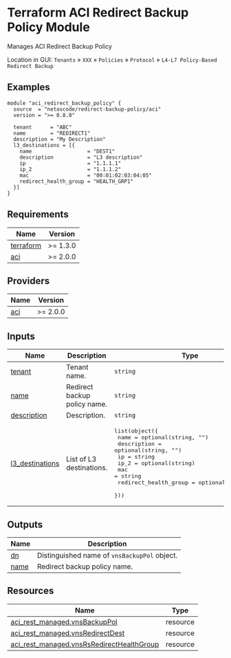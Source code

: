 <!-- BEGIN_TF_DOCS -->
# Terraform ACI Redirect Backup Policy Module

Manages ACI Redirect Backup Policy

Location in GUI:
`Tenants` » `XXX` » `Policies` » `Protocol` » `L4-L7 Policy-Based Redirect Backup`

## Examples

```hcl
module "aci_redirect_backup_policy" {
  source  = "netascode/redirect-backup-policy/aci"
  version = ">= 0.8.0"

  tenant      = "ABC"
  name        = "REDIRECT1"
  description = "My Description"
  l3_destinations = [{
    name                  = "DEST1"
    description           = "L3 description"
    ip                    = "1.1.1.1"
    ip_2                  = "1.1.1.2"
    mac                   = "00:01:02:03:04:05"
    redirect_health_group = "HEALTH_GRP1"
  }]
}
```

## Requirements

| Name | Version |
|------|---------|
| <a name="requirement_terraform"></a> [terraform](#requirement\_terraform) | >= 1.3.0 |
| <a name="requirement_aci"></a> [aci](#requirement\_aci) | >= 2.0.0 |

## Providers

| Name | Version |
|------|---------|
| <a name="provider_aci"></a> [aci](#provider\_aci) | >= 2.0.0 |

## Inputs

| Name | Description | Type | Default | Required |
|------|-------------|------|---------|:--------:|
| <a name="input_tenant"></a> [tenant](#input\_tenant) | Tenant name. | `string` | n/a | yes |
| <a name="input_name"></a> [name](#input\_name) | Redirect backup policy name. | `string` | n/a | yes |
| <a name="input_description"></a> [description](#input\_description) | Description. | `string` | `""` | no |
| <a name="input_l3_destinations"></a> [l3\_destinations](#input\_l3\_destinations) | List of L3 destinations. | <pre>list(object({<br>    name                  = optional(string, "")<br>    description           = optional(string, "")<br>    ip                    = string<br>    ip_2                  = optional(string)<br>    mac                   = string<br>    redirect_health_group = optional(string, "")<br>  }))</pre> | `[]` | no |

## Outputs

| Name | Description |
|------|-------------|
| <a name="output_dn"></a> [dn](#output\_dn) | Distinguished name of `vnsBackupPol` object. |
| <a name="output_name"></a> [name](#output\_name) | Redirect backup policy name. |

## Resources

| Name | Type |
|------|------|
| [aci_rest_managed.vnsBackupPol](https://registry.terraform.io/providers/CiscoDevNet/aci/latest/docs/resources/rest_managed) | resource |
| [aci_rest_managed.vnsRedirectDest](https://registry.terraform.io/providers/CiscoDevNet/aci/latest/docs/resources/rest_managed) | resource |
| [aci_rest_managed.vnsRsRedirectHealthGroup](https://registry.terraform.io/providers/CiscoDevNet/aci/latest/docs/resources/rest_managed) | resource |
<!-- END_TF_DOCS -->